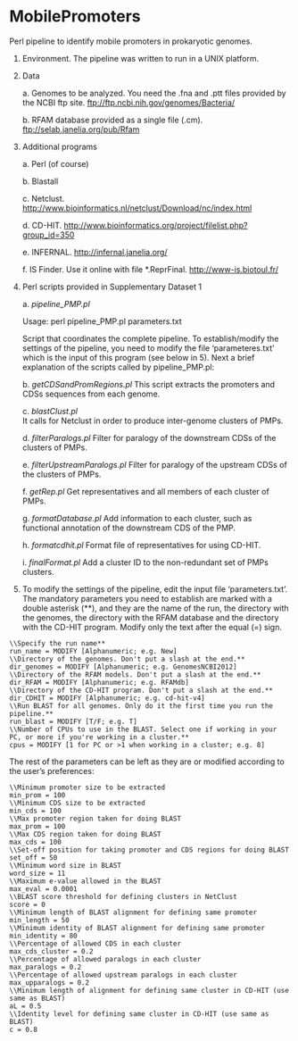 # MobilePromoters
Perl pipeline to identify mobile promoters in prokaryotic genomes.

1. Environment. The pipeline was written to run in a UNIX platform.

2. Data

	a. Genomes to be analyzed. You need the .fna and .ptt files provided by the NCBI ftp site. ftp://ftp.ncbi.nih.gov/genomes/Bacteria/
	
	b. RFAM database provided as a single file (.cm). ftp://selab.janelia.org/pub/Rfam

3.  Additional programs

	a. Perl (of course)

	b. Blastall

	c. Netclust. http://www.bioinformatics.nl/netclust/Download/nc/index.html
	
	d. CD-HIT. http://www.bioinformatics.org/project/filelist.php?group_id=350
	
	e. INFERNAL. http://infernal.janelia.org/
	
	f. IS Finder. Use it online with file *.ReprFinal. http://www-is.biotoul.fr/

4. Perl scripts provided in Supplementary Dataset 1

	a. _pipeline_PMP.pl_
	
	Usage: perl pipeline_PMP.pl parameters.txt
	
	Script that coordinates the complete pipeline. To establish/modify the settings of the pipeline, you need to modify the file ‘parameteres.txt’ which is the input of this program (see below in 5). Next a brief explanation of the scripts called by pipeline_PMP.pl:
	
	b. _getCDSandPromRegions.pl_
	This script extracts the promoters and CDSs sequences from each genome.
	
	c. _blastClust.pl_	
	It calls for Netclust in order to produce inter-genome clusters of PMPs.
	
	d. _filterParalogs.pl_
	Filter for paralogy of the downstream CDSs of the clusters of PMPs.
	
	e. _filterUpstreamParalogs.pl_
	Filter for paralogy of the upstream CDSs of the clusters of PMPs.
	
	f. _getRep.pl_
	Get representatives and all members of each cluster of PMPs.
	
	g. _formatDatabase.pl_
	Add information to each cluster, such as functional annotation of the downstream CDS of the PMP.
	
	h. _formatcdhit.pl_
	Format file of representatives for using CD-HIT.
	
	i. _finalFormat.pl_
	Add a cluster ID to the non-redundant set of PMPs clusters.

5. To modify the settings of the pipeline, edit the input file ‘parameters.txt’. The mandatory parameters you need to establish are marked with a double asterisk (**), and they are the name of the run, the directory with the genomes, the directory with the RFAM database and the directory with the CD-HIT program. Modify only the text after the equal (=) sign.

```
\\Specify the run name**
run_name = MODIFY [Alphanumeric; e.g. New]
\\Directory of the genomes. Don't put a slash at the end.**
dir_genomes = MODIFY [Alphanumeric; e.g. GenomesNCBI2012]
\\Directory of the RFAM models. Don't put a slash at the end.**
dir_RFAM = MODIFY [Alphanumeric; e.g. RFAMdb]
\\Directory of the CD-HIT program. Don't put a slash at the end.**
dir_CDHIT = MODIFY [Alphanumeric; e.g. cd-hit-v4]
\\Run BLAST for all genomes. Only do it the first time you run the pipeline.**
run_blast = MODIFY [T/F; e.g. T]
\\Number of CPUs to use in the BLAST. Select one if working in your PC, or more if you're working in a cluster.**
cpus = MODIFY [1 for PC or >1 when working in a cluster; e.g. 8]
```

The rest of the parameters can be left as they are or modified according to the user’s preferences:


```
\\Minimum promoter size to be extracted
min_prom = 100
\\Minimum CDS size to be extracted
min_cds = 100
\\Max promoter region taken for doing BLAST
max_prom = 100
\\Max CDS region taken for doing BLAST
max_cds = 100
\\Set-off position for taking promoter and CDS regions for doing BLAST
set_off = 50
\\Minimum word size in BLAST
word_size = 11
\\Maximum e-value allowed in the BLAST
max_eval = 0.0001
\\BLAST score threshold for defining clusters in NetClust
score = 0
\\Minimum length of BLAST alignment for defining same promoter
min_length = 50
\\Minimum identity of BLAST alignment for defining same promoter
min_identity = 80
\\Percentage of allowed CDS in each cluster
max_cds_cluster = 0.2
\\Percentage of allowed paralogs in each cluster
max_paralogs = 0.2
\\Percentage of allowed upstream paralogs in each cluster
max_upparalogs = 0.2
\\Minimum length of alignment for defining same cluster in CD-HIT (use same as BLAST)
aL = 0.5
\\Identity level for defining same cluster in CD-HIT (use same as BLAST)
c = 0.8
```
